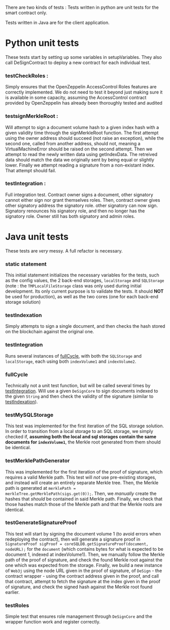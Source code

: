 There are two kinds of tests :
Tests written in python are unit tests for the smart contract only.

Tests written in Java are for the client application.

# Python unit tests

These tests start by setting up some variables in setupVariables.
They also call DeSignContract to deploy a new contract for each individual test.

### testCheckRoles : 
Simply ensures that the OpenZeppelin AccessControl Roles features are correctly implemented. We do not need to test it beyond just making sure it is available in some capacity, assuming the AccessControl contract provided by OpenZeppelin has already been thoroughly tested and audited

### testsignMerkleRoot : 
Will attempt to sign a document volume hash to a given index hash with a given validity time through the signMerkleRoot function.
The first attempt using the owner address should succeed (not raise an exception), while the second one, called from another address, should not, meaning a VirtualMachineError should be raised on the second attempt.
Then we attempt to read the newly written data using getIndexData. The retreived data should match the data we originally sent by being equal or slightly lower.
Finally we attempt reading a signature from a non-existant index. That attempt should fail.

### testIntegration :
Full integration test. Contract owner signs a document, other signatory cannot either sign nor grant themselves roles. Then, contract owner gives other signatory address the signatory role. other signatory can now sign. Signatory renounces his signatory role, and then no longer has the signatory role. Owner still has both signatory and admin roles.



# Java unit tests

These tests are *very* messy. A full refactor is necessary.

### static statement
This initial statement initializes the necessary variables for the tests, such as the config values, the 2 back-end storages, `localStorage` and `SQLStorage` (note : the `TMPLocalFileStorage` class was only used during initial development. Its only current purpose is to validate the tests. It should **NOT** be used for production), as well as the two cores (one for each back-end storage solution)

### testIndexation
Simply attempts to sign a single document, and then checks the hash stored on the blockchain against the original one.

### testIntegration
Runs several instances of [fullCycle](#fullCycle), with both the `SQLStorage` and `localStorage`, each using both `indexVolume1` and `indexVolume2`.

### fullCycle
Technically not a unit test function, but will be called several times by [testIntegration](#testIntegration). Will use a given `DeSignCore` to sign documents indexed to the given `String` and then check the validity of the signature (similar to [testIndexation](#testIndexation)).

### testMySQLStorage
This test was implemented for the first iteration of the SQL storage solution. In order to transition from a local storage to an SQL storage, we simply checked if, **assuming both the local and sql storages contain the same documents for `indexVolume1`**, the Merkle root generated from them should be identical.

### testMerklePathGenerator
This was implemented for the first iteration of the proof of signature, which requires a valid Merkle path. This test will *not* use pre-existing storages, and instead will create an entirely separate Merkle tree. Then, the Merkle path is generated at `merklePath = merkleTree.getMerklePath(sigs.get(0));`. Then, we *manually* create the hashes that *should* be contained in said Merkle path. Finally, we check that those hashes match those of the Merkle path and that the Merkle roots are identical.

### testGenerateSignatureProof
This test will start by signing the document volume 1 (to avoid errors when redeploying the contract), then will generate a signature proof in `SignatureProof sigProof = coreSQLDB.getSignatureProof(document, nodeURL);` for the `document` (which contains bytes for what is expected to be document 1, indexed at indexVolume1). Then, we manually follow the Merkle path of the proof of signature, and check the found Merkle root against the one which was expected from the storage. Finally, we build a new instance of `Web3j` using the node URL given in the proof of signature, of `DeSign` - the contract wrapper - using the contract address given in the proof, and call that contract, attempt to fetch the signature at the index given in the proof of signature, and check the signed hash against the Merkle root found earlier.

### testRoles
Simple test that ensures role management through `DeSignCore` and the wrapper function work and register correctly.